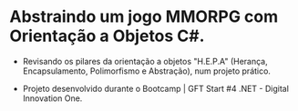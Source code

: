 # Abstraindo um jogo MMORPG com Orientação a Objetos C#.

* Revisando os pilares da orientação a objetos "H.E.P.A" (Herança, Encapsulamento, Polimorfismo e Abstração), num projeto prático.

* Projeto desenvolvido durante o Bootcamp | GFT Start #4 .NET - Digital Innovation One.
